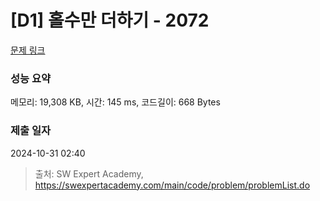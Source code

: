# [D1] 홀수만 더하기 - 2072 

[문제 링크](https://swexpertacademy.com/main/code/problem/problemDetail.do?contestProbId=AV5QSEhaA5sDFAUq) 

### 성능 요약

메모리: 19,308 KB, 시간: 145 ms, 코드길이: 668 Bytes

### 제출 일자

2024-10-31 02:40



> 출처: SW Expert Academy, https://swexpertacademy.com/main/code/problem/problemList.do